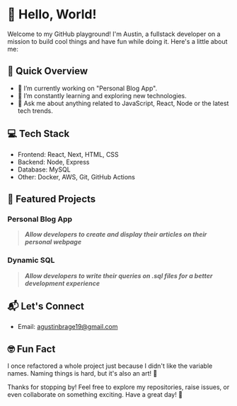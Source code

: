 # 👋 Hello, World!

Welcome to my GitHub playground! I'm Austin, a fullstack developer on a mission to build cool things and have fun while doing it. Here's a little about me:

## 🚀 Quick Overview

- 🔭 I’m currently working on "Personal Blog App".
- 🌱 I’m constantly learning and exploring new technologies.
- 💬 Ask me about anything related to JavaScript, React, Node or the latest tech trends.

## 💻 Tech Stack

- Frontend: React, Next, HTML, CSS
- Backend: Node, Express
- Database: MySQL
- Other: Docker, AWS, Git, GitHub Actions

## 🌟 Featured Projects

### Personal Blog App

  > ***Allow developers to create and display their articles on their personal webpage***

### Dynamic SQL

  > ***Allow developers to write their queries on .sql files for a better development experience***

## 📬 Let's Connect

<!-- - LinkedIn: [Your LinkedIn Profile] -->
- Email: agustinbrage19@gmail.com

## 🤓 Fun Fact

I once refactored a whole project just because I didn't like the variable names. Naming things is hard, but it's also an art! 🎨

Thanks for stopping by! Feel free to explore my repositories, raise issues, or even collaborate on something exciting. Have a great day! 🚀

